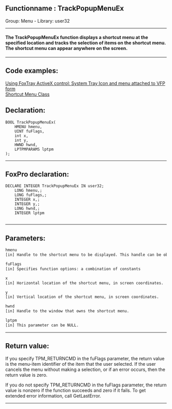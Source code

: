 <link rel="stylesheet" type="text/css" href="../../css/win32api.css">  
<link rel="stylesheet" href="https://cdnjs.cloudflare.com/ajax/libs/font-awesome/4.7.0/css/font-awesome.min.css">

## Functionname : TrackPopupMenuEx
Group: Menu - Library: user32    
***  


#### The TrackPopupMenuEx function displays a shortcut menu at the specified location and tracks the selection of items on the shortcut menu. The shortcut menu can appear anywhere on the screen.
***  


## Code examples:
[Using FoxTray ActiveX control: System Tray Icon and menu attached to VFP form](../../samples/sample_336.md)  
[Shortcut Menu Class](../../samples/sample_419.md)  

## Declaration:
```foxpro  
BOOL TrackPopupMenuEx(
	HMENU hmenu,
	UINT fuFlags,
	int x,
	int y,
	HWND hwnd,
	LPTPMPARAMS lptpm
);  
```  
***  


## FoxPro declaration:
```foxpro  
DECLARE INTEGER TrackPopupMenuEx IN user32;
	LONG hmenu,;
	LONG fuFlags,;
	INTEGER x,;
	INTEGER y,;
	LONG hwnd,;
	INTEGER lptpm
  
```  
***  


## Parameters:
```txt  
hmenu
[in] Handle to the shortcut menu to be displayed. This handle can be obtained by calling the CreatePopupMenu function to create a new shortcut menu or by calling the GetSubMenu function to retrieve a handle to a submenu associated with an existing menu item.

fuFlags
[in] Specifies function options: a combination of constants

x
[in] Horizontal location of the shortcut menu, in screen coordinates.

y
[in] Vertical location of the shortcut menu, in screen coordinates.

hwnd
[in] Handle to the window that owns the shortcut menu.

lptpm
[in] This parameter can be NULL.  
```  
***  


## Return value:
If you specify TPM_RETURNCMD in the fuFlags parameter, the return value is the menu-item identifier of the item that the user selected. If the user cancels the menu without making a selection, or if an error occurs, then the return value is zero.

If you do not specify TPM_RETURNCMD in the fuFlags parameter, the return value is nonzero if the function succeeds and zero if it fails. To get extended error information, call GetLastError.
  
***  

